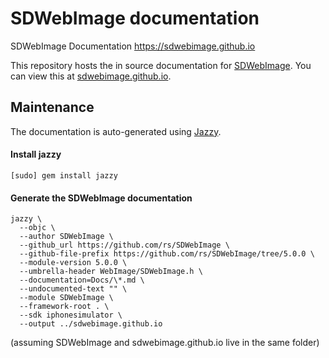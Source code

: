 # SDWebImage documentation
SDWebImage Documentation https://sdwebimage.github.io

This repository hosts the in source documentation for [SDWebImage](https://github.com/rs/SDWebImage). You can view this at [sdwebimage.github.io](https://sdwebimage.github.io).

## Maintenance

The documentation is auto-generated using [Jazzy](https://github.com/realm/jazzy).

#### Install jazzy

```
[sudo] gem install jazzy
```

#### Generate the SDWebImage documentation

```
jazzy \
  --objc \
  --author SDWebImage \
  --github_url https://github.com/rs/SDWebImage \
  --github-file-prefix https://github.com/rs/SDWebImage/tree/5.0.0 \
  --module-version 5.0.0 \
  --umbrella-header WebImage/SDWebImage.h \
  --documentation=Docs/\*.md \
  --undocumented-text "" \
  --module SDWebImage \
  --framework-root . \
  --sdk iphonesimulator \
  --output ../sdwebimage.github.io
```

(assuming SDWebImage and sdwebimage.github.io live in the same folder)


